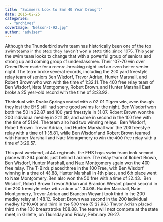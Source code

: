 ```yaml
---
title: "Swimmers Look to End 40 Year Drought"
date: 2015-02-25
categories: 
  - "archives"
coverImage: "Nelson-J-92.jpg"
author: "adviser"
---
```


Although the Thunderbird swim team has historically been one of the top swim teams in the state they haven’t won a state title since 1975. This year the swim team looks to change that with a powerful group of seniors and strong up and coming group of underclassmen. Their 107-70 win over Green River made for a record-breaking night and an even better senior night. The team broke several records, including the 200 yard freestyle relay team of seniors Ben Wisdorf, Trevor Adrian, Hunter Marshall, and Robert Brown who won with the time of 1:32.11. The 400 free relay team of Ben Wisdorf, Nate Montgomery, Robert Brown, and Hunter Marshall East broke a 25 year-old record with the time of 3:23.92.

Their dual with Rocks Springs ended with a 92-91 Tigers win, even though they lost the EHS still had some good swims for the night. Ben Wisdorf won both the 50 in 22.87 and 100 yard freestyle in 51.07. Robert Brown won the 200 individual medley in 2:11.00, and came in second in the 100 free with the time of 51.94. The team also had two winning relays.  Ben Wisdorf, Robert Brown, Trevor Adrian, and Hunter Marshall won the 200 freestyle relay with a time of 1:35.81, while Ben Wisdorf and Robert Brown teamed with Hunter Marshall and Nate Montgomery to win the 400 free relay with a time of 3:29.57.

This past weekend, at 4A regionals, the EHS boys swim team took second place with 264 points, just behind Laramie. The relay team of Robert Brown, Ben Wisdorf, Hunter Marshall, and Nate Montgomery again won the 400 free relay. The T-Birds placed three in the 100 Free, with Ben Wisdorf winning in a time of 48.88, Hunter Marshall in 4th place, and 6th place went to Nate Montgomery. Ben also won the 50 free with a time of 22.43.  Ben Wisdorf, Robert Brown Trevor Adrian and Brandon Weyant placed second in the 200 freestyle relay with a time of 1:34.08. Hunter Marshall, Nate Montgomery, Trevor Adrian and Brandon Weyant took third in the 200 medley relay at 1:48.12. Robert Brown was second in the 200 individual medley (2:10.60) and third in the 500 free (5:23.96.) Trevor Adrian placed third in the 100 breaststroke 1:08.88. The team will next compete at the state meet, in Gillette, on Thursday and Friday, February 26-27.
